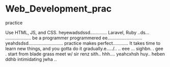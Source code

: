 # Web_Development_prac
practice

Use HTML, JS, and CSS.
 heyewadsdssd.............
Laravel, Ruby ..ds...
....................
be a programmer programmered ee...........................
 yeahdsdsd...........................
practice makes perfect............
It takes time to learn new things, and you gotta do it gradually.e...../..
..
 eee ...
sighbn.
. gee . start from blade grass meet w/ sir renz
sith..
hhh....
yeahcxhsh
huy..
heben
ddhb
intimidating
jwha
..

